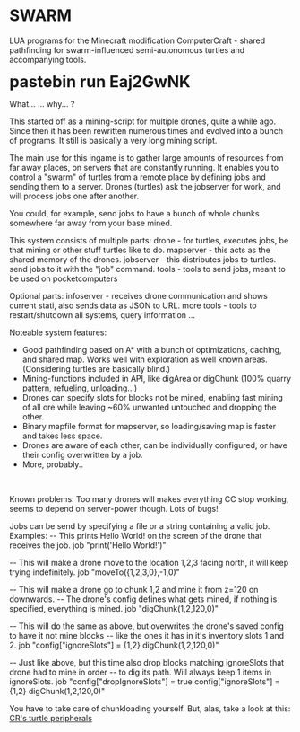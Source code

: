 SWARM
=====

LUA programs for the Minecraft modification ComputerCraft - shared pathfinding for swarm-influenced semi-autonomous turtles and accompanying tools.

<span style="font-weight:bold; font-size:200%">pastebin run Eaj2GwNK</span>

What... ... why... ?

This started off as a mining-script for multiple drones, quite a while ago. Since then it has
been rewritten numerous times and evolved into a bunch of programs. It still is basically a 
very long mining script.

The main use for this ingame is to gather large amounts of resources from far away places,
on servers that are constantly running. 
It enables you to control a "swarm" of turtles from a remote place by defining jobs and 
sending them to a server. Drones (turtles) ask the jobserver for work, and will process
jobs one after another. 

You could, for example, send jobs to have a bunch of whole chunks somewhere far away from 
your base mined. 
<br/>

This system consists of multiple parts:
  drone - for turtles, executes jobs, be that mining or other stuff turtles like to do.
  mapserver - this acts as the shared memory of the drones.
  jobserver - this distributes jobs to turtles. send jobs to it with the "job" command.
  tools - tools to send jobs, meant to be used on pocketcomputers

Optional parts:
  infoserver - receives drone communication and shows current stati, also sends data as JSON to URL.
  more tools - tools to restart/shutdown all systems, query information ...
<br/>


  
Noteable system features:
<ul>
<li>Good pathfinding based on A* with a bunch of optimizations, caching, and shared map. Works well with exploration as well known areas. (Considering turtles are basically blind.)</li>
<li>Mining-functions included in API, like digArea or digChunk (100% quarry pattern, refueling, unloading...)</li>
<li>Drones can specify slots for blocks not be mined, enabling fast mining of all ore while leaving ~60% unwanted untouched and dropping the other.</li>
<li>Binary mapfile format for mapserver, so loading/saving map is faster and takes less space.</li>
<li>Drones are aware of each other, can be individually configured, or have their config overwritten by a job.</li>
<li>More, probably..</li>
</ul><br/>
  
Known problems:
  Too many drones will makes everything CC stop working, seems to depend on server-power though.
  Lots of bugs!


Jobs can be send by specifying a file or a string containing a valid job. 
Examples:
  -- This prints Hello World! on the screen of the drone that receives the job.
  job "print('Hello World!')"
  
  -- This will make a drone move to the location 1,2,3 facing north, it will keep trying indefinitely.
  job "moveTo({1,2,3,0},-1,0)"

  -- This will make a drone go to chunk 1,2 and mine it from z=120 on downwards.
  -- The drone's config defines what gets mined, if nothing is specified, everything is mined.
  job "digChunk(1,2,120,0)"
  
  -- This will do the same as above, but overwrites the drone's saved config to have it not mine blocks
  -- like the ones it has in it's inventory slots 1 and 2.
  job "config["ignoreSlots"] = {1,2} digChunk(1,2,120,0)"
  
  -- Just like above, but this time also drop blocks matching ignoreSlots that drone had to mine in order
  -- to dig its path. Will always keep 1 items in ignoreSlots.
  job "config["dropIgnoreSlots"] = true config["ignoreSlots"] = {1,2} digChunk(1,2,120,0)"
  

You have to take care of chunkloading yourself. But, alas, take a look at this: <a href="http://www.computercraft.info/forums2/index.php?/topic/18156-mc-16-cc-158-163-turtle-chunkloaders-mining-chunkloaders-crmod/">CR's turtle peripherals</a>
